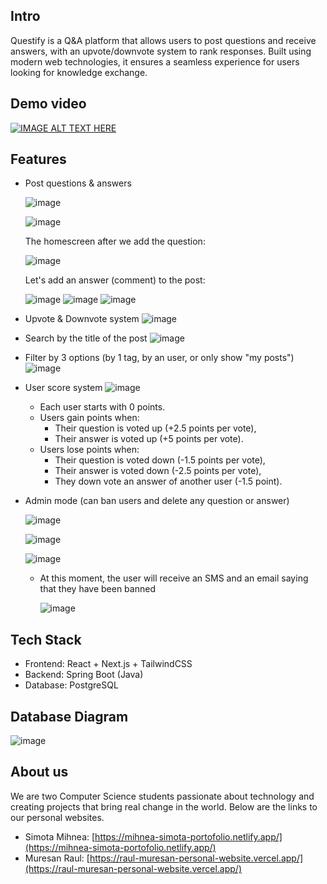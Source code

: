 ## Intro
Questify is a Q&A platform that allows users to post questions and receive answers, with an upvote/downvote system to rank responses. Built using modern web technologies, it ensures a seamless experience for users looking for knowledge exchange.

## Demo video
[![IMAGE ALT TEXT HERE](https://img.youtube.com/vi/cbqB4ZMCeTc/0.jpg)](https://www.youtube.com/watch?v=cbqB4ZMCeTc)

## Features
- Post questions & answers

  ![image](https://github.com/user-attachments/assets/bae8e942-db47-4739-b556-c935099332ba)

  ![image](https://github.com/user-attachments/assets/d31885fa-dacb-4987-bb37-fe1246017510)

  The homescreen after we add the question:
  
  ![image](https://github.com/user-attachments/assets/e2359a0d-baec-41c5-8b11-591afae38d48)

  Let's add an answer (comment) to the post:

  ![image](https://github.com/user-attachments/assets/4d6f7355-2591-4b01-b9e5-cb64d2b16490)
  ![image](https://github.com/user-attachments/assets/40f11ebe-e1e3-4976-a965-701e02fc82ee)
  ![image](https://github.com/user-attachments/assets/b7cf7c00-e457-4953-be94-dbbadd1cabff)

  
- Upvote & Downvote system
  ![image](https://github.com/user-attachments/assets/161a15cb-5f3b-45ae-9d4f-8a8e4b610823)

- Search by the title of the post
    ![image](https://github.com/user-attachments/assets/4f779ea6-e544-432e-8ed4-2d4578b37636)

- Filter by 3 options (by 1 tag, by an user, or only show "my posts")
    ![image](https://github.com/user-attachments/assets/ec620802-0d46-4198-b23d-323c63582557)
  
- User score system
  ![image](https://github.com/user-attachments/assets/022a7692-988d-45fc-a2c3-e4c8207574b2)
  - Each user starts with 0 points.
  - Users gain points when:
    - Their question is voted up (+2.5 points per vote),
    - Their answer is voted up (+5 points per vote).
  - Users lose points when:
    - Their question is voted down (-1.5 points per vote),
    - Their answer is voted down (-2.5 points per vote),
    - They down vote an answer of another user (-1.5 point).

- Admin mode (can ban users and delete any question or answer)
   
    ![image](https://github.com/user-attachments/assets/3c92c4d0-4091-43b1-a3f2-619e27faa950)
  
    ![image](https://github.com/user-attachments/assets/d1c9daca-bb9a-4bb1-9295-873593b829e1)
  
    ![image](https://github.com/user-attachments/assets/ce897cd7-eea9-42b0-8ba0-6036aa06d3c4)
  
  - At this moment, the user will receive an SMS and an email saying that they have been banned
    
    ![image](https://github.com/user-attachments/assets/12874150-970d-40e6-b1f7-e062b42b631b)



## Tech Stack
- Frontend: React + Next.js + TailwindCSS
- Backend: Spring Boot (Java)
- Database: PostgreSQL

## Database Diagram
![image](https://github.com/user-attachments/assets/12995f2a-bc9b-44dc-b63c-7bb4de271679)

## About us
We are two Computer Science students passionate about technology and creating projects that bring real change in the world. Below are the links to our personal websites.

- Simota Mihnea: [https://mihnea-simota-portofolio.netlify.app/](https://mihnea-simota-portofolio.netlify.app/)
- Muresan Raul: [https://raul-muresan-personal-website.vercel.app/](https://raul-muresan-personal-website.vercel.app/)
